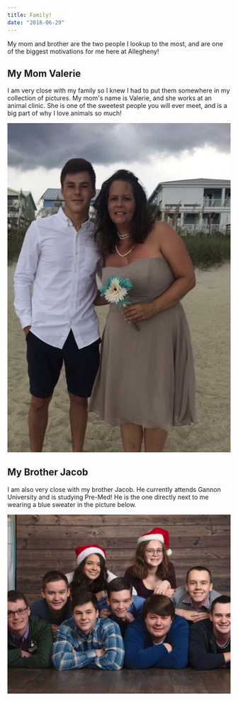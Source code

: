 ```yaml
---
title: Family!
date: "2018-06-29"
---
```


My mom and brother are the two people I lookup to the most, and are one of the biggest motivations for me here at Allegheny!

## My Mom Valerie

I am very close with my family so I knew I had to put them somewhere in my collection of pictures. My mom's name is Valerie, and she works at an animal clinic. She is one of the sweetest people you will ever meet, and is a big part of why I love animals so much!

![Mom](./Mom.jpg)

## My Brother Jacob

I am also very close with my brother Jacob. He currently attends Gannon University and is studying Pre-Med! He is the one directly next to me wearing a blue sweater in the picture below.

![Brother](./Brother.jpg)
